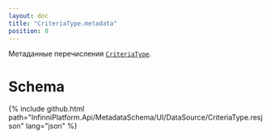 ```yaml
---
layout: doc
title: "CriteriaType.metadata"
position: 0
---
```


Метаданные перечисления [`CriteriaType`](../).

# Schema

{% include github.html path="InfinniPlatform.Api/MetadataSchema/UI/DataSource/CriteriaType.resjson" lang="json" %}
